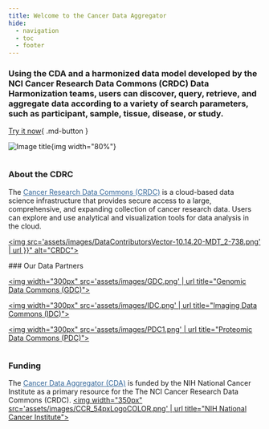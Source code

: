 ```yaml
---
title: Welcome to the Cancer Data Aggregator
hide:
  - navigation
  - toc
  - footer
---
```



<div class="flex-container" markdown>

<div class="introtext" markdown>

### Using the CDA and a harmonized data model developed by the NCI Cancer Research Data Commons (CRDC) Data Harmonization teams, users can discover, query, retrieve, and aggregate data according to a variety of search parameters, such as participant, sample, tissue, disease, or study.

[Try it now](./QuickStart/QuickStart){ .md-button }

</div>

<div class="introimage" markdown>

![Image title](assets/images/cda_graphic.png){img width="80%"}

</div>
</div>

<div class="flex-trio" markdown>
<div class="column" markdown>

### About the CDRC

The <a href="https://datascience.cancer.gov/data-commons" target="_blank" rel="noopener" style="color:#336699;">Cancer Research Data Commons (CRDC)</a> is a cloud-based data science infrastructure that provides secure access to a large, comprehensive, and expanding collection of cancer research data. Users can explore and use analytical and visualization tools for data analysis in the cloud.</br>

<a href="https://datacommons.cancer.gov/" target="_blank"><img src='assets/images/DataContributorsVector-10.14.20-MDT_2-738.png' | url }}" alt="CRDC"></a>

</div>

<div class="column" markdown>
### Our Data Partners


<a href="https://gdc.cancer.gov/" target="_blank"> <img width="300px" src='assets/images/GDC.png' | url  title="Genomic Data Commons (GDC)"></a>

<a href="https://datacommons.cancer.gov/repository/imaging-data-commons" target="_blank"> <img width="300px" src='assets/images/IDC.png' | url  title="Imaging Data Commons (IDC)"> </a>

<a href="https://proteomic.datacommons.cancer.gov/pdc/" target="_blank" ><img width="300px" src='assets/images/PDC1.png' | url  title="Proteomic Data Commons (PDC)"> </a>

</div>

<div class="column" markdown>


### Funding
The <a href="https://github.com/CancerDataAggregator" target="_blank" rel="noopener" style="color:#336699;">Cancer Data Aggregator (CDA)</a> is funded by the NIH National Cancer Institute as a primary resource for the The NCI Cancer Research Data Commons (CRDC).
<a href="https://datascience.cancer.gov/data-commons" target="_blank"><img width="350px" src='assets/images/CCR_54pxLogoCOLOR.png' | url  title="NIH National Cancer Institute"></a>

</div>
</div>

